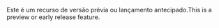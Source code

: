 <span data-ttu-id="687d7-101">Este é um recurso de versão prévia ou lançamento antecipado.</span><span class="sxs-lookup"><span data-stu-id="687d7-101">This is a preview or early release feature.</span></span>